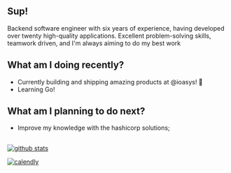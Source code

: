 ## Sup!

Backend software engineer with six years of experience, having developed over twenty high-quality applications. Excellent problem-solving skills, teamwork driven, and I'm always aiming to do my best work

## What am I doing recently?

- Currently building and shipping amazing products at @ioasys! :rocket:
- Learning Go!

## What am I planning to do next?

- Improve my knowledge with the hashicorp solutions;

##

[![github stats](https://github-readme-stats.vercel.app/api?username=lucas-a-pelegrino&count_private=true&show_icons=true&theme=graywhite)](https://github.com/anuraghazra/github-readme-stats)

[![calendly](https://img.shields.io/badge/calendly-lets%20chat-blue?style=for-the-badge)](https://calendly.com/lucas-pelegrino/30min)
